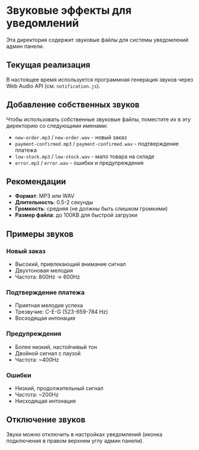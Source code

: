 # Звуковые эффекты для уведомлений

Эта директория содержит звуковые файлы для системы уведомлений админ панели.

## Текущая реализация

В настоящее время используется программная генерация звуков через Web Audio API (см. `notification.js`).

## Добавление собственных звуков

Чтобы использовать собственные звуковые файлы, поместите их в эту директорию со следующими именами:

- `new-order.mp3` / `new-order.wav` - новый заказ
- `payment-confirmed.mp3` / `payment-confirmed.wav` - подтверждение платежа  
- `low-stock.mp3` / `low-stock.wav` - мало товара на складе
- `error.mp3` / `error.wav` - ошибки и предупреждения

## Рекомендации

- **Формат**: MP3 или WAV
- **Длительность**: 0.5-2 секунды  
- **Громкость**: средняя (не должны быть слишком громкими)
- **Размер файла**: до 100KB для быстрой загрузки

## Примеры звуков

### Новый заказ
- Высокий, привлекающий внимание сигнал
- Двухтоновая мелодия  
- Частота: 800Hz → 600Hz

### Подтверждение платежа
- Приятная мелодия успеха
- Трезвучие: C-E-G (523-659-784 Hz)
- Восходящая интонация

### Предупреждения
- Более низкий, настойчивый тон
- Двойной сигнал с паузой
- Частота: ~400Hz

### Ошибки  
- Низкий, продолжительный сигнал
- Частота: ~200Hz
- Нисходящая интонация

## Отключение звуков

Звуки можно отключить в настройках уведомлений (иконка подключения в правом верхнем углу админ панели).
